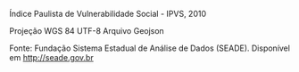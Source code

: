 Índice Paulista de Vulnerabilidade Social - IPVS, 2010

Projeção WGS 84
UTF-8
Arquivo Geojson


Fonte: Fundação Sistema Estadual de Análise de Dados (SEADE). 
Disponível em http://seade.gov.br


